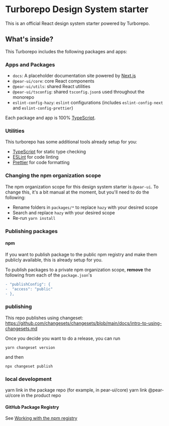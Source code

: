 # Turborepo Design System starter

This is an official React design system starter powered by Turborepo.

## What's inside?

This Turborepo includes the following packages and apps:

### Apps and Packages

- `docs`: A placeholder documentation site powered by [Next.js](https://nextjs.org)
- `@pear-ui/core`: core React components
- `@pear-ui/utils`: shared React utilities
- `@pear-ui/tsconfig`: shared `tsconfig.json`s used throughout the monorepo
- `eslint-config-hazy`: `eslint` configurations (includes `eslint-config-next` and `eslint-config-prettier`)

Each package and app is 100% [TypeScript](https://www.typescriptlang.org/).

### Utilities

This turborepo has some additional tools already setup for you:

- [TypeScript](https://www.typescriptlang.org/) for static type checking
- [ESLint](https://eslint.org/) for code linting
- [Prettier](https://prettier.io) for code formatting


### Changing the npm organization scope

The npm organization scope for this design system starter is `@pear-ui`. To change this, it's a bit manual at the moment, but you'll need to do the following:

- Rename folders in `packages/*` to replace `hazy` with your desired scope
- Search and replace `hazy` with your desired scope
- Re-run `yarn install`

### Publishing packages

#### npm

If you want to publish package to the public npm registry and make them publicly available, this is already setup for you.

To publish packages to a private npm organization scope, **remove** the following from each of the `package.json`'s

```diff
- "publishConfig": {
-  "access": "public"
- },
```


### publishing
This repo publishes using changeset: https://github.com/changesets/changesets/blob/main/docs/intro-to-using-changesets.md

Once you decide you want to do a release, you can run
```
yarn changeset version
```

and then

```
npx changeset publish
```

### local development
yarn link in the package repo (for example, in pear-ui/core)
yarn link @pear-ui/core in the product repo

#### GitHub Package Registry

See [Working with the npm registry](https://docs.github.com/en/packages/working-with-a-github-packages-registry/working-with-the-npm-registry#publishing-a-package-using-publishconfig-in-the-packagejson-file)

